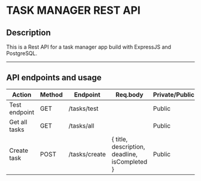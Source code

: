 # TASK MANAGER REST API

## Description

This is a Rest API for a task manager app build with ExpressJS and PostgreSQL.

---

## API endpoints and usage

| Action                                       | Method | Endpoint                           | Req.body                                                                      | Private/Public  |
| -------------------------------------------- | ------ | ---------------------------------- | ----------------------------------------------------------------------------- | --------------- |
| Test endpoint           | GET   | /tasks/test                       |                                      | Public          |
| Get all tasks           | GET   | /tasks/all                       |                                     | Public          |
| Create task           | POST   | /tasks/create                       | { title, description, deadline, isCompleted }                                     | Public          |
